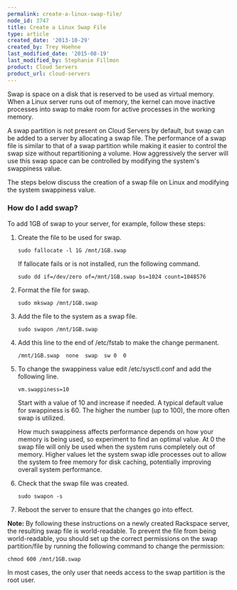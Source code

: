 ```yaml
---
permalink: create-a-linux-swap-file/
node_id: 3747
title: Create a Linux Swap File
type: article
created_date: '2013-10-29'
created_by: Trey Hoehne
last_modified_date: '2015-08-19'
last_modified_by: Stephanie Fillmon
product: Cloud Servers
product_url: cloud-servers
---
```


Swap is space on a disk that is reserved to be used as virtual memory.
When a Linux server runs out of memory, the kernel can move inactive
processes into swap to make room for active processes in the working
memory.

A swap partition is not present on Cloud Servers by default, but swap
can be added to a server by allocating a swap file. The performance of a
swap file is similar to that of a swap partition while making it easier
to control the swap size without repartitioning a volume. How
aggressively the server will use this swap space can be controlled by
modifying the system's swappiness value.

The steps below discuss the creation of a swap file on Linux and
modifying the system swappiness value.

### How do I add swap?

To add 1GB of swap to your server, for example, follow these steps:

1.  Create the file to be used for swap.

        sudo fallocate -l 1G /mnt/1GB.swap

    If fallocate fails or is not installed, run the following command.

        sudo dd if=/dev/zero of=/mnt/1GB.swap bs=1024 count=1048576

2.  Format the file for swap.

        sudo mkswap /mnt/1GB.swap

3.  Add the file to the system as a swap file.

        sudo swapon /mnt/1GB.swap

4.  Add this line to the end of /etc/fstab to make the change permanent.

        /mnt/1GB.swap  none  swap  sw 0  0

5.  To change the swappiness value edit /etc/sysctl.conf and add the
    following line.

        vm.swappiness=10

    Start with a value of 10 and increase if needed. A typical default
    value for swappiness is 60. The higher the number (up to 100), the
    more often swap is utilized.

    How much swappiness affects performance depends on how your memory
    is being used, so experiment to find an optimal value. At 0 the swap
    file will only be used when the system runs completely out
    of memory. Higher values let the system swap idle processes out to
    allow the system to free memory for disk caching, potentially
    improving overall system performance.

6.  Check that the swap file was created.

        sudo swapon -s

7.  Reboot the server to ensure that the changes go into effect.

**Note:** By following these instructions on a newly created Rackspace
server, the resulting swap file is world-readable. To prevent the file
from being world-readable, you should set up the correct permissions on
the swap partition/file by running the following command to change the
permission:

    chmod 600 /mnt/1GB.swap

In most cases, the only user that needs access to the swap partition is
the root user.

